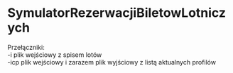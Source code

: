 # SymulatorRezerwacjiBiletowLotniczych

Przełączniki:<br>
-i plik wejściowy z spisem lotów<br>
-icp plik wejściowy i zarazem plik wyjściowy z listą aktualnych profilów
